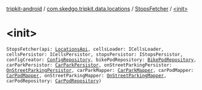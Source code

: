 [tripkit-android](../../index.md) / [com.skedgo.tripkit.data.locations](../index.md) / [StopsFetcher](index.md) / [&lt;init&gt;](./-init-.md)

# &lt;init&gt;

`StopsFetcher(api: `[`LocationsApi`](../-locations-api/index.md)`, cellsLoader: ICellsLoader, cellsPersistor: ICellsPersistor, stopsPersistor: IStopsPersistor, configCreator: `[`ConfigRepository`](../../com.skedgo.tripkit.agenda/-config-repository/index.md)`, bikePodRepository: `[`BikePodRepository`](../../com.skedgo.tripkit.data.database.locations.bikepods/-bike-pod-repository/index.md)`, carParkPersistor: `[`CarParkPersistor`](../../com.skedgo.tripkit.data.database.locations.carparks/-car-park-persistor/index.md)`, onStreetParkingPersistor: `[`OnStreetParkingPersistor`](../../com.skedgo.tripkit.data.database.locations.onstreetparking/-on-street-parking-persistor/index.md)`, carParkMapper: `[`CarParkMapper`](../../com.skedgo.tripkit.data.database.locations.carparks/-car-park-mapper/index.md)`, carPodMapper: `[`CarPodMapper`](../../com.skedgo.tripkit.data.database.locations.carpods/-car-pod-mapper/index.md)`, onStreetParkingMapper: `[`OnStreetParkingMapper`](../../com.skedgo.tripkit.data.database.locations.onstreetparking/-on-street-parking-mapper/index.md)`, carPodRepository: `[`CarPodRepository`](../../com.skedgo.tripkit.data.database.locations.carpods/-car-pod-repository/index.md)`)`